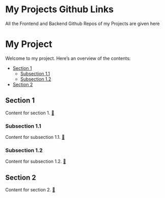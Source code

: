 # My Projects Github Links 

All the Frontend and Backend Github Repos of my Projects are given here

# My Project

Welcome to my project. Here’s an overview of the contents:

- [Section 1](#section-1)
  - [Subsection 1.1](#subsection-11)
  - [Subsection 1.2](#subsection-12)
- [Section 2](#section-2)

## Section 1
<a id="section-1"></a>
Content for section 1. [🔗](#section-1)

### Subsection 1.1
<a id="subsection-11"></a>
Content for subsection 1.1. [🔗](#subsection-11)

### Subsection 1.2
<a id="subsection-12"></a>
Content for subsection 1.2. [🔗](#subsection-12)

## Section 2
<a id="section-2"></a>
Content for section 2. [🔗](#section-2)
